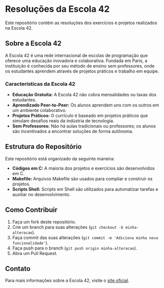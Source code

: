 # Resoluções da Escola 42

Este repositório contém as resoluções dos exercícios e projetos realizados na Escola 42.

## Sobre a Escola 42

A Escola 42 é uma rede internacional de escolas de programação que oferece uma educação inovadora e colaborativa. Fundada em Paris, a instituição é conhecida por seu método de ensino sem professores, onde os estudantes aprendem através de projetos práticos e trabalho em equipe.

### Características da Escola 42

- **Educação Gratuita:** A Escola 42 não cobra mensalidades ou taxas dos estudantes.
- **Aprendizado Peer-to-Peer:** Os alunos aprendem uns com os outros em um ambiente colaborativo.
- **Projetos Práticos:** O currículo é baseado em projetos práticos que simulam desafios reais da indústria de tecnologia.
- **Sem Professores:** Não há aulas tradicionais ou professores; os alunos são incentivados a encontrar soluções de forma autônoma.

## Estrutura do Repositório

Este repositório está organizado da seguinte maneira:

- **Códigos em C:** A maioria dos projetos e exercícios são desenvolvidos em C.
- **Makefile:** Arquivos Makefile são usados para compilar e construir os projetos.
- **Scripts Shell:** Scripts em Shell são utilizados para automatizar tarefas e auxiliar no desenvolvimento.

## Como Contribuir

1. Faça um fork deste repositório.
2. Crie um branch para suas alterações (`git checkout -b minha-alteracao`).
3. Faça commit das suas alterações (`git commit -m 'Adiciona minha nova funcionalidade'`).
4. Faça push para o branch (`git push origin minha-alteracao`).
5. Abra um Pull Request.

## Contato

Para mais informações sobre a Escola 42, visite o [site oficial](https://www.42.fr/).
